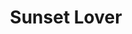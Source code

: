---
layout: product
product_id: 1419069161534
id: 1419069161534
title: Sunset Lover
body_html: >-
  <p>Taken above the Fraser river in BC in the summer of 2017.</p>

  <p>Jacquelynn and I were flying to Ottawa to visit my family when I took this photo. This one always reminds me of a Disney intro and I keep expecting to fly backwards over the castle. </p>
vendor: Connell McCarthy
product_type: Posters, Prints, & Visual Artwork
created_at: 2018-08-22T19:54:11-04:00
handle: sunset-lover
updated_at: 2022-03-31T15:43:20-04:00
published_at: 2018-08-22T19:38:24-04:00
template_suffix: ""
status: active
published_scope: global
tags: aerial, Batch 01, Print, River, sunrise, sunset, valley
admin_graphql_api_id: gid://shopify/Product/1419069161534
variants:
  - id: 39577218678846
    product_id: 1419069161534
    title: 8x10” / Full Colour
    price: "35.00"
    sku: CM-PP-B1-13-XXS-FC
    position: 1
    inventory_policy: continue
    compare_at_price: null
    fulfillment_service: manual
    inventory_management: shopify
    option1: 8x10”
    option2: Full Colour
    option3: null
    created_at: 2021-09-01T15:06:46-04:00
    updated_at: 2022-02-07T16:13:02-05:00
    taxable: true
    barcode: ""
    grams: 208
    image_id: 6301691576382
    weight: 0.208
    weight_unit: kg
    inventory_item_id: 41671659323454
    inventory_quantity: 100
    old_inventory_quantity: 100
    requires_shipping: true
    admin_graphql_api_id: gid://shopify/ProductVariant/39577218678846
  - id: 39577218711614
    product_id: 1419069161534
    title: 8x10” / Black & White
    price: "35.00"
    sku: CM-PP-B1-13-XXS-BW
    position: 2
    inventory_policy: continue
    compare_at_price: null
    fulfillment_service: manual
    inventory_management: shopify
    option1: 8x10”
    option2: Black & White
    option3: null
    created_at: 2021-09-01T15:06:46-04:00
    updated_at: 2022-02-07T16:13:02-05:00
    taxable: true
    barcode: ""
    grams: 208
    image_id: 6301691510846
    weight: 0.208
    weight_unit: kg
    inventory_item_id: 41671659356222
    inventory_quantity: 100
    old_inventory_quantity: 100
    requires_shipping: true
    admin_graphql_api_id: gid://shopify/ProductVariant/39577218711614
  - id: 39577218744382
    product_id: 1419069161534
    title: 8.5x11” / Full Colour
    price: "35.00"
    sku: CM-PP-B1-13-XS-FC
    position: 3
    inventory_policy: continue
    compare_at_price: null
    fulfillment_service: manual
    inventory_management: shopify
    option1: 8.5x11”
    option2: Full Colour
    option3: null
    created_at: 2021-09-01T15:06:46-04:00
    updated_at: 2022-02-07T16:13:01-05:00
    taxable: true
    barcode: ""
    grams: 208
    image_id: 6301691576382
    weight: 0.208
    weight_unit: kg
    inventory_item_id: 41671659388990
    inventory_quantity: 100
    old_inventory_quantity: 100
    requires_shipping: true
    admin_graphql_api_id: gid://shopify/ProductVariant/39577218744382
  - id: 39577218777150
    product_id: 1419069161534
    title: 8.5x11” / Black & White
    price: "35.00"
    sku: CM-PP-B1-13-XS-BW
    position: 4
    inventory_policy: continue
    compare_at_price: null
    fulfillment_service: manual
    inventory_management: shopify
    option1: 8.5x11”
    option2: Black & White
    option3: null
    created_at: 2021-09-01T15:06:46-04:00
    updated_at: 2022-02-07T16:13:02-05:00
    taxable: true
    barcode: ""
    grams: 208
    image_id: 6301691510846
    weight: 0.208
    weight_unit: kg
    inventory_item_id: 41671659421758
    inventory_quantity: 100
    old_inventory_quantity: 100
    requires_shipping: true
    admin_graphql_api_id: gid://shopify/ProductVariant/39577218777150
  - id: 39577218809918
    product_id: 1419069161534
    title: 13x19” / Full Colour
    price: "40.00"
    sku: CM-PP-B1-13-S-FC
    position: 5
    inventory_policy: continue
    compare_at_price: null
    fulfillment_service: manual
    inventory_management: shopify
    option1: 13x19”
    option2: Full Colour
    option3: null
    created_at: 2021-09-01T15:06:46-04:00
    updated_at: 2022-02-07T16:13:02-05:00
    taxable: true
    barcode: ""
    grams: 208
    image_id: 6301691576382
    weight: 0.208
    weight_unit: kg
    inventory_item_id: 41671659454526
    inventory_quantity: 100
    old_inventory_quantity: 100
    requires_shipping: true
    admin_graphql_api_id: gid://shopify/ProductVariant/39577218809918
  - id: 39577218842686
    product_id: 1419069161534
    title: 13x19” / Black & White
    price: "40.00"
    sku: CM-PP-B1-13-S-BW
    position: 6
    inventory_policy: continue
    compare_at_price: null
    fulfillment_service: manual
    inventory_management: shopify
    option1: 13x19”
    option2: Black & White
    option3: null
    created_at: 2021-09-01T15:06:46-04:00
    updated_at: 2022-02-07T16:13:02-05:00
    taxable: true
    barcode: ""
    grams: 208
    image_id: 6301691510846
    weight: 0.208
    weight_unit: kg
    inventory_item_id: 41671659487294
    inventory_quantity: 100
    old_inventory_quantity: 100
    requires_shipping: true
    admin_graphql_api_id: gid://shopify/ProductVariant/39577218842686
  - id: 39577218875454
    product_id: 1419069161534
    title: 16x20” / Full Colour
    price: "50.00"
    sku: CM-PP-B1-13-M-FC
    position: 7
    inventory_policy: continue
    compare_at_price: null
    fulfillment_service: manual
    inventory_management: shopify
    option1: 16x20”
    option2: Full Colour
    option3: null
    created_at: 2021-09-01T15:06:46-04:00
    updated_at: 2022-02-07T16:13:01-05:00
    taxable: true
    barcode: ""
    grams: 208
    image_id: 6301691576382
    weight: 0.208
    weight_unit: kg
    inventory_item_id: 41671659520062
    inventory_quantity: 100
    old_inventory_quantity: 100
    requires_shipping: true
    admin_graphql_api_id: gid://shopify/ProductVariant/39577218875454
  - id: 39577218908222
    product_id: 1419069161534
    title: 16x20” / Black & White
    price: "50.00"
    sku: CM-PP-B1-13-M-BW
    position: 8
    inventory_policy: continue
    compare_at_price: null
    fulfillment_service: manual
    inventory_management: shopify
    option1: 16x20”
    option2: Black & White
    option3: null
    created_at: 2021-09-01T15:06:46-04:00
    updated_at: 2022-02-07T16:13:05-05:00
    taxable: true
    barcode: ""
    grams: 208
    image_id: 6301691510846
    weight: 0.208
    weight_unit: kg
    inventory_item_id: 41671659552830
    inventory_quantity: 100
    old_inventory_quantity: 100
    requires_shipping: true
    admin_graphql_api_id: gid://shopify/ProductVariant/39577218908222
  - id: 39577218940990
    product_id: 1419069161534
    title: 20x24” / Full Colour
    price: "60.00"
    sku: CM-PP-B1-13-L-FC
    position: 9
    inventory_policy: continue
    compare_at_price: null
    fulfillment_service: manual
    inventory_management: shopify
    option1: 20x24”
    option2: Full Colour
    option3: null
    created_at: 2021-09-01T15:06:46-04:00
    updated_at: 2022-02-07T16:13:06-05:00
    taxable: true
    barcode: ""
    grams: 208
    image_id: 6301691576382
    weight: 0.208
    weight_unit: kg
    inventory_item_id: 41671659585598
    inventory_quantity: 100
    old_inventory_quantity: 100
    requires_shipping: true
    admin_graphql_api_id: gid://shopify/ProductVariant/39577218940990
  - id: 39577218973758
    product_id: 1419069161534
    title: 20x24” / Black & White
    price: "60.00"
    sku: CM-PP-B1-13-L-BW
    position: 10
    inventory_policy: continue
    compare_at_price: null
    fulfillment_service: manual
    inventory_management: shopify
    option1: 20x24”
    option2: Black & White
    option3: null
    created_at: 2021-09-01T15:06:46-04:00
    updated_at: 2022-02-07T16:13:05-05:00
    taxable: true
    barcode: ""
    grams: 208
    image_id: 6301691510846
    weight: 0.208
    weight_unit: kg
    inventory_item_id: 41671659618366
    inventory_quantity: 100
    old_inventory_quantity: 100
    requires_shipping: true
    admin_graphql_api_id: gid://shopify/ProductVariant/39577218973758
  - id: 39577219006526
    product_id: 1419069161534
    title: 20x30” / Full Colour
    price: "70.00"
    sku: CM-PP-B1-13-XL-FC
    position: 11
    inventory_policy: continue
    compare_at_price: null
    fulfillment_service: manual
    inventory_management: shopify
    option1: 20x30”
    option2: Full Colour
    option3: null
    created_at: 2021-09-01T15:06:46-04:00
    updated_at: 2022-02-07T16:13:11-05:00
    taxable: true
    barcode: ""
    grams: 208
    image_id: 6301691576382
    weight: 0.208
    weight_unit: kg
    inventory_item_id: 41671659651134
    inventory_quantity: 100
    old_inventory_quantity: 100
    requires_shipping: true
    admin_graphql_api_id: gid://shopify/ProductVariant/39577219006526
  - id: 39577219039294
    product_id: 1419069161534
    title: 20x30” / Black & White
    price: "70.00"
    sku: CM-PP-B1-13-XL-BW
    position: 12
    inventory_policy: continue
    compare_at_price: null
    fulfillment_service: manual
    inventory_management: shopify
    option1: 20x30”
    option2: Black & White
    option3: null
    created_at: 2021-09-01T15:06:46-04:00
    updated_at: 2022-02-07T16:13:10-05:00
    taxable: true
    barcode: ""
    grams: 208
    image_id: 6301691510846
    weight: 0.208
    weight_unit: kg
    inventory_item_id: 41671659683902
    inventory_quantity: 100
    old_inventory_quantity: 100
    requires_shipping: true
    admin_graphql_api_id: gid://shopify/ProductVariant/39577219039294
  - id: 39577219072062
    product_id: 1419069161534
    title: 24x36” / Full Colour
    price: "90.00"
    sku: CM-PP-B1-13-XXL-FC
    position: 13
    inventory_policy: continue
    compare_at_price: null
    fulfillment_service: manual
    inventory_management: shopify
    option1: 24x36”
    option2: Full Colour
    option3: null
    created_at: 2021-09-01T15:06:46-04:00
    updated_at: 2022-02-07T16:13:12-05:00
    taxable: true
    barcode: ""
    grams: 208
    image_id: 6301691576382
    weight: 0.208
    weight_unit: kg
    inventory_item_id: 41671659716670
    inventory_quantity: 100
    old_inventory_quantity: 100
    requires_shipping: true
    admin_graphql_api_id: gid://shopify/ProductVariant/39577219072062
  - id: 39577219104830
    product_id: 1419069161534
    title: 24x36” / Black & White
    price: "90.00"
    sku: CM-PP-B1-13-XXL-BW
    position: 14
    inventory_policy: continue
    compare_at_price: null
    fulfillment_service: manual
    inventory_management: shopify
    option1: 24x36”
    option2: Black & White
    option3: null
    created_at: 2021-09-01T15:06:46-04:00
    updated_at: 2022-02-07T16:13:10-05:00
    taxable: true
    barcode: ""
    grams: 208
    image_id: 6301691510846
    weight: 0.208
    weight_unit: kg
    inventory_item_id: 41671659749438
    inventory_quantity: 100
    old_inventory_quantity: 100
    requires_shipping: true
    admin_graphql_api_id: gid://shopify/ProductVariant/39577219104830
  - id: 39577219137598
    product_id: 1419069161534
    title: 30x40” / Full Colour
    price: "100.00"
    sku: CM-PP-B1-13-XXXL-FC
    position: 15
    inventory_policy: continue
    compare_at_price: null
    fulfillment_service: manual
    inventory_management: shopify
    option1: 30x40”
    option2: Full Colour
    option3: null
    created_at: 2021-09-01T15:06:46-04:00
    updated_at: 2022-02-07T16:13:11-05:00
    taxable: true
    barcode: ""
    grams: 208
    image_id: 6301691576382
    weight: 0.208
    weight_unit: kg
    inventory_item_id: 41671659782206
    inventory_quantity: 100
    old_inventory_quantity: 100
    requires_shipping: true
    admin_graphql_api_id: gid://shopify/ProductVariant/39577219137598
  - id: 39577219170366
    product_id: 1419069161534
    title: 30x40” / Black & White
    price: "100.00"
    sku: CM-PP-B1-13-XXXL-BW
    position: 16
    inventory_policy: continue
    compare_at_price: null
    fulfillment_service: manual
    inventory_management: shopify
    option1: 30x40”
    option2: Black & White
    option3: null
    created_at: 2021-09-01T15:06:46-04:00
    updated_at: 2022-02-07T16:13:11-05:00
    taxable: true
    barcode: ""
    grams: 208
    image_id: 6301691510846
    weight: 0.208
    weight_unit: kg
    inventory_item_id: 41671659814974
    inventory_quantity: 100
    old_inventory_quantity: 100
    requires_shipping: true
    admin_graphql_api_id: gid://shopify/ProductVariant/39577219170366
options:
  - id: 1948207382590
    product_id: 1419069161534
    name: Size
    position: 1
    values:
      - 8x10”
      - 8.5x11”
      - 13x19”
      - 16x20”
      - 20x24”
      - 20x30”
      - 24x36”
      - 30x40”
  - id: 8590045708350
    product_id: 1419069161534
    name: Color
    position: 2
    values:
      - Full Colour
      - Black & White
images:
  - id: 6301691576382
    product_id: 1419069161534
    position: 1
    created_at: 2019-03-17T13:06:32-04:00
    updated_at: 2019-10-20T18:44:16-04:00
    alt: null
    width: 1000
    height: 1500
    src: https://cdn.shopify.com/s/files/1/1624/2355/products/CM---Sunset-Lover-_Product-Mockup-2019.jpg?v=1571611456
    variant_ids:
      - 39577218678846
      - 39577218744382
      - 39577218809918
      - 39577218875454
      - 39577218940990
      - 39577219006526
      - 39577219072062
      - 39577219137598
    admin_graphql_api_id: gid://shopify/ProductImage/6301691576382
  - id: 6301691510846
    product_id: 1419069161534
    position: 2
    created_at: 2019-03-17T13:06:31-04:00
    updated_at: 2019-10-20T18:44:16-04:00
    alt: null
    width: 1000
    height: 1500
    src: https://cdn.shopify.com/s/files/1/1624/2355/products/CM---Sunset-Lover-_Product-Mockup-2019_-B_W.jpg?v=1571611456
    variant_ids:
      - 39577218711614
      - 39577218777150
      - 39577218842686
      - 39577218908222
      - 39577218973758
      - 39577219039294
      - 39577219104830
      - 39577219170366
    admin_graphql_api_id: gid://shopify/ProductImage/6301691510846
  - id: 28230347915326
    product_id: 1419069161534
    position: 3
    created_at: 2021-05-04T20:59:15-04:00
    updated_at: 2021-05-04T20:59:15-04:00
    alt: null
    width: 2000
    height: 1800
    src: https://cdn.shopify.com/s/files/1/1624/2355/products/PAR_02_0001_941b8bba-51f5-459a-98c8-4012bb4ffe0b.png?v=1620176355
    variant_ids: []
    admin_graphql_api_id: gid://shopify/ProductImage/28230347915326
image:
  id: 6301691576382
  product_id: 1419069161534
  position: 1
  created_at: 2019-03-17T13:06:32-04:00
  updated_at: 2019-10-20T18:44:16-04:00
  alt: null
  width: 1000
  height: 1500
  src: https://cdn.shopify.com/s/files/1/1624/2355/products/CM---Sunset-Lover-_Product-Mockup-2019.jpg?v=1571611456
  variant_ids:
    - 39577218678846
    - 39577218744382
    - 39577218809918
    - 39577218875454
    - 39577218940990
    - 39577219006526
    - 39577219072062
    - 39577219137598
  admin_graphql_api_id: gid://shopify/ProductImage/6301691576382

---